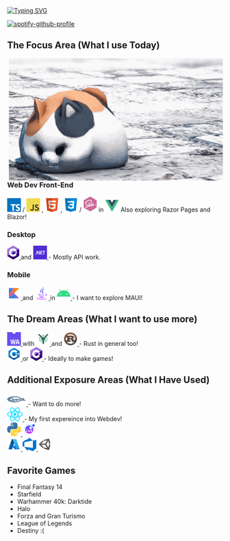 [![Typing SVG](https://readme-typing-svg.demolab.com?font=Fira+Code&size=20&duration=2500&pause=1000&color=2493F7&width=435&lines=WELCOME%2C+I+AM+TRIP;I+AM+A+DEVELOPER;I+AM+A+STUDENT;I+AM+A+FINAL+FANTASY+14+PALADIN)](https://git.io/typing-svg)

[![spotify-github-profile](https://spotify-github-profile.vercel.app/api/view?uid=5cxmt9466x9fvkk34btttgig7&cover_image=true&theme=novatorem&show_offline=false&background_color=121212&interchange=false&bar_color=2493f7&bar_color_cover=false)](https://github.com/kittinan/spotify-github-profile)

## The Focus Area (What I use Today)

<img align='right' width="500" src='https://github.com/CommanderTrip/CommanderTrip/blob/main/assets/images/ffxiv-fat-cat.gif'/>

### Web Dev Front-End

<a href="https://www.typescriptlang.org/"><img src="https://github.com/CommanderTrip/CommanderTrip/blob/main/assets/icons/typescript.png" alt="Typescript"/></a> /
<a href="https://www.javascript.com/"><img src="https://github.com/CommanderTrip/CommanderTrip/blob/main/assets/icons/javascript.png" alt="Javascript"/></a> ,
<a href="https://developer.mozilla.org/en-US/docs/Glossary/HTML5"><img src="https://github.com/CommanderTrip/CommanderTrip/blob/main/assets/icons/html5.png" alt="HTML"/></a> ,
<a href="https://www.w3schools.com/css/"><img src="https://github.com/CommanderTrip/CommanderTrip/blob/main/assets/icons/css3.png" alt="CSS"/></a> /
<a href="https://sass-lang.com/"><img src="https://github.com/CommanderTrip/CommanderTrip/blob/main/assets/icons/sass.png" alt="SASS"/></a> in
<a href="https://vuejs.org/"><img src="https://github.com/CommanderTrip/CommanderTrip/blob/main/assets/icons/vue-js.png" alt="Vue"/></a>
Also exploring Razor Pages and Blazor!

### Desktop

<a href="https://learn.microsoft.com/en-us/dotnet/csharp/">
    <img src="https://github.com/CommanderTrip/CommanderTrip/blob/main/assets/icons/csharp.png" alt="C#"/>
</a> and 
<a href="https://learn.microsoft.com/en-us/dotnet/fundamentals/">
    <img src="https://github.com/CommanderTrip/CommanderTrip/blob/main/assets/icons/dotnet.png" alt=".NET" />
</a> - Mostly API work.

### Mobile

<a href="https://kotlinlang.org/">
    <img src="https://github.com/CommanderTrip/CommanderTrip/blob/main/assets/icons/kotlin.png" alt="Kotlin"/>
</a> and 
<a href="https://www.java.com/en/">
    <img src="https://github.com/CommanderTrip/CommanderTrip/blob/main/assets/icons/java.png" alt="Java"/>
</a> in
<a href="https://developer.android.com/">
    <img src="https://github.com/CommanderTrip/CommanderTrip/blob/main/assets/icons/android.png" alt="Android"/>
</a> - I want to explore MAUI!

## The Dream Areas (What I want to use more)

<a href="https://webassembly.org/">
    <img src="https://github.com/CommanderTrip/CommanderTrip/blob/main/assets/icons/wasm.png" alt="WASM"/>
</a> with 
<a href="https://yew.rs/">
    <img src="https://github.com/CommanderTrip/CommanderTrip/blob/main/assets/icons/yew.png" alt="Yew"/>
</a> and 
<a href="https://www.rust-lang.org/learn">
    <img src="https://github.com/CommanderTrip/CommanderTrip/blob/main/assets/icons/rust.png" alt="Rust"/>
</a> - Rust in general too!

<br/>

<a href="https://www.w3schools.com/cpp/">
    <img src="https://github.com/CommanderTrip/CommanderTrip/blob/main/assets/icons/c%2B%2B.png" alt="C++"/>
</a> or 
<a href="https://learn.microsoft.com/en-us/dotnet/csharp/">
    <img src="https://github.com/CommanderTrip/CommanderTrip/blob/main/assets/icons/csharp.png" alt="C#"/>
</a> - Ideally to make games!

## Additional Exposure Areas (What I Have Used)

<a href="https://www.opengl.org/">
    <img src="https://github.com/CommanderTrip/CommanderTrip/blob/main/assets/icons/opengl.png" alt="OpenGL"/>
</a> - Want to do more!

<br/>

<a href="https://reactjs.org/">
    <img src="https://github.com/CommanderTrip/CommanderTrip/blob/main/assets/icons/react.png" alt="React"/>
</a> - My first expereince into Webdev!

<br/>

<a href="https://www.python.org/">
    <img src="https://github.com/CommanderTrip/CommanderTrip/blob/main/assets/icons/python.png" alt="Python"/>
</a>
<a href="https://www.lua.org/">
    <img src="https://github.com/CommanderTrip/CommanderTrip/blob/main/assets/icons/lua.png" alt="Lua"/>
</a>

<br/>

<a href="https://azure.microsoft.com/en-us">
    <img src="https://github.com/CommanderTrip/CommanderTrip/blob/main/assets/icons/azure.png" alt="Azure Cloud"/>
</a> 
<a href="https://azure.microsoft.com/en-us/products/devops">
    <img src="https://github.com/CommanderTrip/CommanderTrip/blob/main/assets/icons/azure_devops.png" alt="Azure DevOps"/>
</a>
<a href="https://unity.com/">
    <img src="https://github.com/CommanderTrip/CommanderTrip/blob/main/assets/icons/unity.png" alt="Unity"/>
</a>

## Favorite Games

- Final Fantasy 14
- Starfield
- Warhammer 40k: Darktide
- Halo
- Forza and Gran Turismo
- League of Legends
- Destiny :(